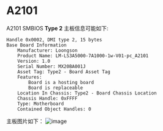 # A2101  

A2101 SMBIOS **Type 2** 主板信息可能如下:  
```  
Handle 0x0002, DMI type 2, 15 bytes
Base Board Information
	Manufacturer: Loongson
	Product Name: LM-LS3A5000-7A1000-1w-V01-pc_A2101
	Version: 1.0
	Serial Number: MX20BA001J
	Asset Tag: Type2 - Board Asset Tag
	Features:
		Board is a hosting board
		Board is replaceable
	Location In Chassis: Type2 - Board Chassis Location
	Chassis Handle: 0xFFFF
	Type: Motherboard
	Contained Object Handles: 0
```  
主板图片如下：
![image](https://github.com/loongson/Firmware/blob/main/Image/A2101.jpg)
